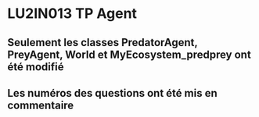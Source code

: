 # LU2IN013 TP Agent

## Seulement les classes PredatorAgent, PreyAgent, World et MyEcosystem_predprey ont été modifié
## Les numéros des questions ont été mis en commentaire 
